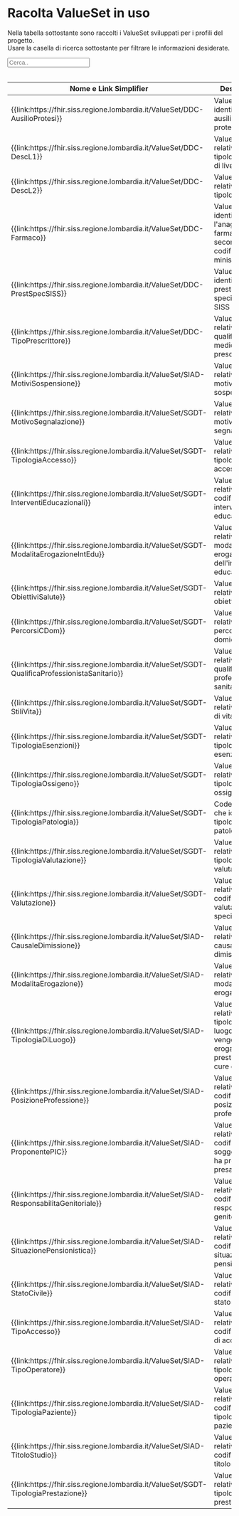 <html>
  <head>
    <script src="https://ajax.googleapis.com/ajax/libs/jquery/3.6.0/jquery.min.js"></script>
    <script>
      $(document).ready(function () {
        $("#myInput").on("keyup", function () {
          var value = $(this).val().toLowerCase();
          $("#myTable tr").filter(function () {
            $(this).toggle($(this).text().toLowerCase().indexOf(value) > -1);
          });
        });
      });
    </script>
  </head>
  <body>
    <h1>Racolta ValueSet in uso</h1>
    <div>
      <p>
        Nella tabella sottostante sono raccolti i ValueSet sviluppati
        per i profili del progetto.
        <br />
        Usare la casella di ricerca sottostante per filtrare le informazioni
        desiderate.
      </p>
      <input id="myInput" type="text" placeholder="Cerca.." />
    </div>
    <br />
    <table>
		<thead>
			<tr>
			<th>Nome e Link Simplifier</th>
			<th>Descrizione</th>
			<th>URL</th>
			</tr>
		</thead>
		<tbody id="myTable">
			<tr>
			<td>
				{{link:https://fhir.siss.regione.lombardia.it/ValueSet/DDC-AusilioProtesi}}
			</td>
			<td>ValueSet che identifica gli ausili di protesica</td>
			<td>
				https://fhir.siss.regione.lombardia.it/ValueSet/DDC-AusilioProtesi
			</td>
			</tr>
			<tr>
			<td>
				{{link:https://fhir.siss.regione.lombardia.it/ValueSet/DDC-DescL1}}
			</td>
			<td>ValueSet relativo alle tipologia di enti di livello 1</td>
			<td>https://fhir.siss.regione.lombardia.it/ValueSet/DDC-DescL1</td>
			</tr>
			<tr>
			<td>
				{{link:https://fhir.siss.regione.lombardia.it/ValueSet/DDC-DescL2}}
			</td>
			<td>ValueSet relativo alla tipologia UdO</td>
			<td>https://fhir.siss.regione.lombardia.it/ValueSet/DDC-DescL2</td>
			</tr>
			<tr>
			<td>
				{{link:https://fhir.siss.regione.lombardia.it/ValueSet/DDC-Farmaco}}
			</td>
			<td>
				ValueSet che identifica l'anagrafica dei farmaci secondo
				la codifica ministeriale
			</td>
			<td>https://fhir.siss.regione.lombardia.it/ValueSet/DDC-Farmaco</td>
			</tr>
			<tr>
			<td>
				{{link:https://fhir.siss.regione.lombardia.it/ValueSet/DDC-PrestSpecSISS}}
			</td>
			<td>ValueSet che identifica le prestazioni specialistiche SISS</td>
			<td>https://fhir.siss.regione.lombardia.it/ValueSet/DDC-PrestSpecSISS</td>
			</tr>
			<tr>
			<td>
				{{link:https://fhir.siss.regione.lombardia.it/ValueSet/DDC-TipoPrescrittore}}
			</td>
			<td>ValueSet relativo alle qualifiche dei medici prescrittori</td>
			<td>
				https://fhir.siss.regione.lombardia.it/ValueSet/DDC-TipoPrescrittore
			</td>
			</tr>
			<tr>
			<td>
				{{link:https://fhir.siss.regione.lombardia.it/ValueSet/SIAD-MotiviSospensione}}
			</td>
			<td>ValueSet relativo ai motivi della sospensione</td>
			<td>
				https://fhir.siss.regione.lombardia.it/ValueSet/SIAD-MotiviSospensione
			</td>
			</tr>
			<tr>
			<td>
				{{link:https://fhir.siss.regione.lombardia.it/ValueSet/SGDT-MotivoSegnalazione}}
			</td>
			<td>ValueSet relativo al motivo della segnalazione</td>
			<td>
				https://fhir.siss.regione.lombardia.it/ValueSet/SGDT-MotivoSegnalazione
			</td>
			</tr>
			<tr>
			<td>
				{{link:https://fhir.siss.regione.lombardia.it/ValueSet/SGDT-TipologiaAccesso}}
			</td>
			<td>ValueSet relativo alla tipologia di accesso</td>
			<td>
				https://fhir.siss.regione.lombardia.it/ValueSet/SGDT-TipologiaAccesso
			</td>
			</tr>
			<tr>
			<td>
				{{link:https://fhir.siss.regione.lombardia.it/ValueSet/SGDT-InterventiEducazionali}}
			</td>
			<td>ValueSet relativo alla codifica degli interventi educazionali</td>
			<td>
				https://fhir.siss.regione.lombardia.it/ValueSet/SGDT-InterventiEducazionali
			</td>
			</tr>
			<tr>
			<td>
				{{link:https://fhir.siss.regione.lombardia.it/ValueSet/SGDT-ModalitaErogazioneIntEdu}}
			</td>
			<td>
				ValueSet relativo alla modalità di erogazione
				dell'intervento educazionale
			</td>
			<td>
				https://fhir.siss.regione.lombardia.it/ValueSet/SGDT-ModalitaErogazioneIntEdu
			</td>
			</tr>
			<tr>
			<td>
				{{link:https://fhir.siss.regione.lombardia.it/ValueSet/SGDT-ObiettiviSalute}}
			</td>
			<td>ValueSet relativo agli obiettivi salute</td>
			<td>
				https://fhir.siss.regione.lombardia.it/ValueSet/SGDT-ObiettiviSalute
			</td>
			</tr>
			<tr>
			<td>
				{{link:https://fhir.siss.regione.lombardia.it/ValueSet/SGDT-PercorsiCDom}}
			</td>
			<td>ValueSet relativo ai percorsi di cure domiciliari</td>
			<td>https://fhir.siss.regione.lombardia.it/ValueSet/SGDT-PercorsiCDom</td>
			</tr>
			<tr>
			<td>
				{{link:https://fhir.siss.regione.lombardia.it/ValueSet/SGDT-QualificaProfessionistaSanitario}}
			</td>
			<td>ValueSet relativo alla qualifica del professionista sanitario</td>
			<td>
				https://fhir.siss.regione.lombardia.it/ValueSet/SGDT-QualificaProfessionistaSanitario
			</td>
			</tr>
			<tr>
			<td>
				{{link:https://fhir.siss.regione.lombardia.it/ValueSet/SGDT-StiliVita}}
			</td>
			<td>ValueSet relativo agli stili di vita</td>
			<td>https://fhir.siss.regione.lombardia.it/ValueSet/SGDT-StiliVita</td>
			</tr>
			<tr>
			<td>
				{{link:https://fhir.siss.regione.lombardia.it/ValueSet/SGDT-TipologiaEsenzioni}}
			</td>
			<td>ValueSet relativo alla tipologia di esenzioni</td>
			<td>
				https://fhir.siss.regione.lombardia.it/ValueSet/SGDT-TipologiaEsenzioni
			</td>
			</tr>
			<tr>
			<td>
				{{link:https://fhir.siss.regione.lombardia.it/ValueSet/SGDT-TipologiaOssigeno}}
			</td>
			<td>ValueSet relativo alla tipologia di ossigenoterapia</td>
			<td>
				https://fhir.siss.regione.lombardia.it/ValueSet/SGDT-TipologiaOssigeno
			</td>
			</tr>
			<tr>
			<td>
				{{link:https://fhir.siss.regione.lombardia.it/ValueSet/SGDT-TipologiaPatologia}}
			</td>
			<td>CodeSystem che identifica la tipologia di patologia</td>
			<td>
				https://fhir.siss.regione.lombardia.it/ValueSet/SGDT-TipologiaPatologia
			</td>
			</tr>
			<tr>
			<td>
				{{link:https://fhir.siss.regione.lombardia.it/ValueSet/SGDT-TipologiaValutazione}}
			</td>
			<td>ValueSet relativo alla tipologia di valutazione</td>
			<td>
				https://fhir.siss.regione.lombardia.it/ValueSet/SGDT-TipologiaValutazione
			</td>
			</tr>
			<tr>
			<td>
				{{link:https://fhir.siss.regione.lombardia.it/ValueSet/SGDT-Valutazione}}
			</td>
			<td>ValueSet relativo alla codifica delle valutazioni specifiche</td>
			<td>https://fhir.siss.regione.lombardia.it/ValueSet/SGDT-Valutazione</td>
			</tr>
			<tr>
			<td>
				{{link:https://fhir.siss.regione.lombardia.it/ValueSet/SIAD-CausaleDimissione}}
			</td>
			<td>ValueSet relativo alla causale di dimissione</td>
			<td>
				https://fhir.siss.regione.lombardia.it/ValueSet/SIAD-CausaleDimissione
			</td>
			</tr>
			<tr>
			<td>
				{{link:https://fhir.siss.regione.lombardia.it/ValueSet/SIAD-ModalitaErogazione}}
			</td>
			<td>ValueSet relativo alla modalità di erogazione</td>
			<td>
				https://fhir.siss.regione.lombardia.it/ValueSet/SIAD-ModalitaErogazione
			</td>
			</tr>
			<tr>
			<td>
				{{link:https://fhir.siss.regione.lombardia.it/ValueSet/SIAD-TipologiaDiLuogo}}
			</td>
			<td>
				ValueSet relativo alla tipologia di luogo in cui
				vengono erogate le prestazioni di cure domiciliari
			</td>
			<td>
				https://fhir.siss.regione.lombardia.it/ValueSet/SIAD-TipologiaDiLuogo
			</td>
			</tr>
			<tr>
			<td>
				{{link:https://fhir.siss.regione.lombardia.it/ValueSet/SIAD-PosizioneProfessione}}
			</td>
			<td>ValueSet relativo alla codifica della posizione professionale</td>
			<td>
				https://fhir.siss.regione.lombardia.it/ValueSet/SIAD-PosizioneProfessione
			</td>
			</tr>
			<tr>
			<td>
				{{link:https://fhir.siss.regione.lombardia.it/ValueSet/SIAD-ProponentePIC}}
			</td>
			<td>
				ValueSet relativo alla codifica del soggetto che ha
				proposto la presa in carico
			</td>
			<td>
				https://fhir.siss.regione.lombardia.it/ValueSet/SIAD-ProponentePIC
			</td>
			</tr>
			<tr>
			<td>
				{{link:https://fhir.siss.regione.lombardia.it/ValueSet/SIAD-ResponsabilitaGenitoriale}}
			</td>
			<td>
				ValueSet relativo alla codifica delle
				responsabilità genitoriale
			</td>
			<td>
				https://fhir.siss.regione.lombardia.it/ValueSet/SIAD-ResponsabilitaGenitoriale
			</td>
			</tr>
			<tr>
			<td>
				{{link:https://fhir.siss.regione.lombardia.it/ValueSet/SIAD-SituazionePensionistica}}
			</td>
			<td>ValueSet relativo alla codifica della situazione pensionistica</td>
			<td>
				https://fhir.siss.regione.lombardia.it/ValueSet/SIAD-SituazionePensionistica
			</td>
			</tr>
			<tr>
			<td>
				{{link:https://fhir.siss.regione.lombardia.it/ValueSet/SIAD-StatoCivile}}
			</td>
			<td>ValueSet relativo alla codifica dello stato civile</td>
			<td>https://fhir.siss.regione.lombardia.it/ValueSet/SIAD-StatoCivile</td>
			</tr>
			<tr>
			<td>
				{{link:https://fhir.siss.regione.lombardia.it/ValueSet/SIAD-TipoAccesso}}
			</td>
			<td>ValueSet relativo alla codifica del tipo di accesso</td>
			<td>https://fhir.siss.regione.lombardia.it/ValueSet/SIAD-TipoAccesso</td>
			</tr>
			<tr>
			<td>
				{{link:https://fhir.siss.regione.lombardia.it/ValueSet/SIAD-TipoOperatore}}
			</td>
			<td>ValueSet relativo alla tipologia di operatore ADI</td>
			<td>
				https://fhir.siss.regione.lombardia.it/ValueSet/SIAD-TipoOperatore
			</td>
			</tr>
			<tr>
			<td>
				{{link:https://fhir.siss.regione.lombardia.it/ValueSet/SIAD-TipologiaPaziente}}
			</td>
			<td>ValueSet relativo alla codifica della tipologia del paziente</td>
			<td>
				https://fhir.siss.regione.lombardia.it/ValueSet/SIAD-TipologiaPaziente
			</td>
			</tr>
			<tr>
			<td>
				{{link:https://fhir.siss.regione.lombardia.it/ValueSet/SIAD-TitoloStudio}}
			</td>
			<td>ValueSet relativo alla codifica del titolo di studio</td>
			<td>https://fhir.siss.regione.lombardia.it/ValueSet/SIAD-TitoloStudio</td>
			</tr>
			<tr>
			<td>
				{{link:https://fhir.siss.regione.lombardia.it/ValueSet/SGDT-TipologiaPrestazione}}
			</td>
			<td>ValueSet relativo alla tipologia di prestazione</td>
			<td>
				https://fhir.siss.regione.lombardia.it/ValueSet/SGDT-TipologiaPrestazione
			</td>
			</tr>
		</tbody>
	</table>
  </body>
</html>

